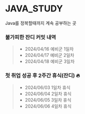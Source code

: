 # JAVA_STUDY
Java를 정복할때까지 계속 공부하는 곳

### 불가피한 잔디 커밋 내역
> - 2024/04/16 예비군 1일차
> - 2024/04/17 예비군 2일차
> - 2024/04/18 예비군 3일차


### 첫 취업 성공 후 2주간 휴식(잔디) 🔥
> - 2024/06/03 1일차 휴식
> - 2024/06/04 2일차 휴식
> - 2024/06/05 3일차 휴식
> - 2024/06/06 4일차 휴식
